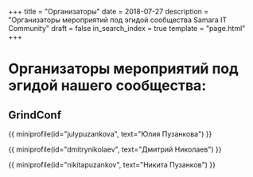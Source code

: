 +++
title = "Организаторы"
date = 2018-07-27
description = "Организаторы мероприятий под эгидой сообщества Samara IT Community"
draft = false
in_search_index = true
template = "page.html"
+++

# Организаторы мероприятий под эгидой нашего сообщества:

<!-- more -->

## GrindConf

{{ miniprofile(id="julypuzankova", text="Юлия Пузанкова") }} 

{{ miniprofile(id="dmitrynikolaev", text="Дмитрий Николаев") }}

{{ miniprofile(id="nikitapuzankov", text="Никита Пузанков") }}

